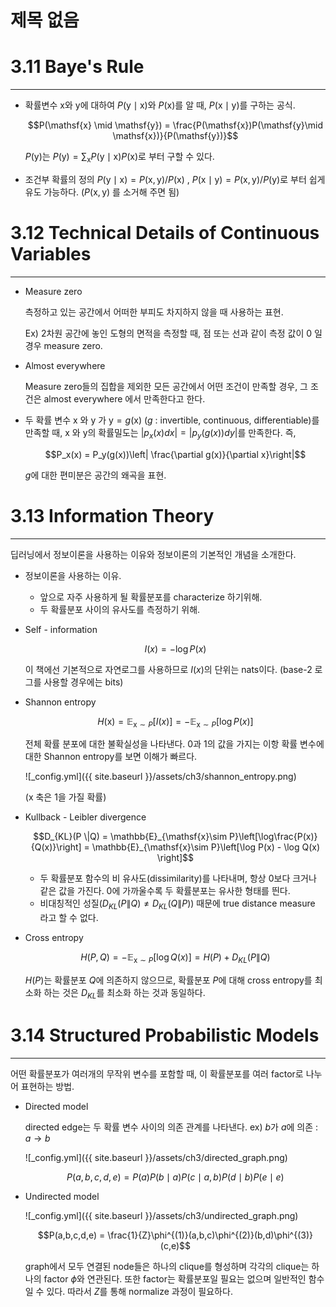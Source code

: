 # 제목 없음

# 3.11 Baye's Rule

---

- 확률변수 $\mathsf{x}$와 $\mathsf{y}$에 대하여 $P(\mathsf{y}\mid \mathsf{x})$와 $P(\mathsf{x})$를 알 때, $P(\mathsf{x}\mid \mathsf{y})$를 구하는 공식.

    $$P(\mathsf{x} \mid \mathsf{y}) = \frac{P(\mathsf{x})P(\mathsf{y}\mid \mathsf{x})}{P(\mathsf{y})}$$

    $P(\mathsf{y})$는 $P(\mathsf{y}) = \sum_{\mathsf{x}} P(\mathsf{y} \mid \mathsf{x})P(\mathsf{x})$로 부터 구할 수 있다.

- 조건부 확률의 정의 $P(\mathsf{y} \mid \mathsf{x}) = P(\mathsf{x,y})/P(\mathsf{x})\ ,\ P(\mathsf{x} \mid \mathsf{y}) = P(\mathsf{x,y})/P(\mathsf{y})$로 부터 쉽게 유도 가능하다. ($P(\mathsf{x,y})$ 를 소거해 주면 됨)

# 3.12 Technical Details of Continuous Variables

---

- Measure zero

    측정하고 있는 공간에서 어떠한 부피도 차지하지 않을 때 사용하는 표현.

    Ex) 2차원 공간에 놓인 도형의 면적을 측정할 때, 점 또는 선과 같이 측정 값이 0 일 경우 measure zero.

- Almost everywhere

    Measure zero들의 집합을 제외한 모든 공간에서 어떤 조건이 만족할 경우, 그 조건은 almost everywhere 에서 만족한다고 한다.

- 두 확률 변수 $\mathsf{x}$ 와 $\mathsf{y}$ 가 $\mathsf{y} = g(\mathsf{x})$ ($g$ : invertible, continuous, differentiable)를 만족할 때, $\mathsf{x}$ 와 $\mathsf{y}$의 확률밀도는 $\left|p_x(x)dx\right|=\left|p_y(g(x))dy\right|$를 만족한다. 즉,

    $$P_x(x) = P_y(g(x))\left| \frac{\partial g(x)}{\partial x}\right|$$

    $g$에 대한 편미분은 공간의 왜곡을 표현.

# 3.13 Information Theory

---

딥러닝에서 정보이론을 사용하는 이유와 정보이론의 기본적인 개념을 소개한다.

- 정보이론을 사용하는 이유.
    - 앞으로 자주 사용하게 될 확률분포를 characterize 하기위해.
    - 두 확률분포 사이의 유사도를 측정하기 위해.

- Self - information

    $$I(x) = -\log P(x)$$

    이 책에선 기본적으로 자연로그를 사용하므로 $I(x)$의 단위는 nats이다. (base-2 로그를 사용할 경우에는 bits)

- Shannon entropy

    $$H(\mathsf{x}) = \mathbb{E}_{\mathsf{x} \sim P}\left[I(x)\right] = -\mathbb{E}_{\mathsf{x} \sim P}\left[\log P(x)\right]$$

    전체 확률 분포에 대한 불확실성을 나타낸다. 0과 1의 값을 가지는 이항 확률 변수에 대한 Shannon entropy를 보면 이해가 빠르다.

    ![_config.yml]({{ site.baseurl }}/assets/ch3/shannon_entropy.png)

    (x 축은 1을 가질 확률)

- Kullback - Leibler divergence

    $$D_{KL}(P \|Q) = \mathbb{E}_{\mathsf{x}\sim P}\left[\log\frac{P(x)}{Q(x)}\right] = \mathbb{E}_{\mathsf{x}\sim P}\left[\log P(x) - \log Q(x) \right]$$

    - 두 확률분포 함수의 비 유사도(dissimilarity)를 나타내며, 항상 0보다 크거나 같은 값을 가진다. 0에 가까울수록 두 확률분포는 유사한 형태를 띈다.
    - 비대칭적인 성질($D_{KL}(P\|Q) \ne D_{KL}(Q\|P)$) 때문에 true distance measure 라고 할 수 없다.

- Cross entropy

    $$H(P,Q) = -\mathbb{E}_{\mathsf{x}\sim P}\left[\log Q(x)\right] = H(P) + D_{KL}(P\|Q)$$

    $H(P)$는 확률분포 $Q$에 의존하지 않으므로, 확률분포 $P$에 대해 cross entropy를 최소화 하는 것은 $D_{KL}$를 최소화 하는 것과 동일하다.

# 3.14 Structured Probabilistic Models

---

어떤 확률분포가 여러개의 무작위 변수를 포함할 때, 이 확률분포를 여러 factor로 나누어 표현하는 방법.

- Directed model

    directed edge는 두 확률 변수 사이의 의존 관계를 나타낸다. ex) $b$가 $a$에 의존 : $a \longrightarrow b$

    ![_config.yml]({{ site.baseurl }}/assets/ch3/directed_graph.png)

    $$P(a,b,c,d,e) = P(a)P(b\mid a)P(c\mid a,b)P(d\mid b)P(e\mid e)$$

- Undirected model

    ![_config.yml]({{ site.baseurl }}/assets/ch3/undirected_graph.png)

    $$P(a,b,c,d,e) = \frac{1}{Z}\phi^{(1)}(a,b,c)\phi^{(2)}(b,d)\phi^{(3)}(c,e)$$

    graph에서 모두 연결된 node들은 하나의 clique를 형성하며 각각의 clique는 하나의 factor $\phi$와 연관된다. 또한 factor는 확률분포일 필요는 없으며 일반적인 함수일 수 있다. 따라서 $Z$를 통해 normalize 과정이 필요하다.